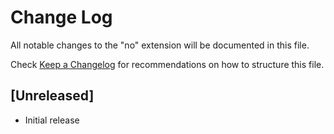 # Change Log

All notable changes to the "no" extension will be documented in this file.

Check [Keep a Changelog](http://keepachangelog.com/) for recommendations on how to structure this file.

## [Unreleased]

- Initial release